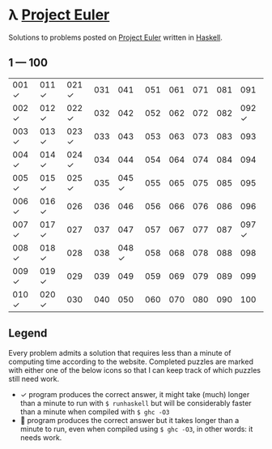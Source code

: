 # λ [Project Euler](https://projecteuler.net)

Solutions to problems posted on [Project Euler](https://projecteuler.net) written in [Haskell](http://haskell.org).

## 1 — 100

|       |       |       |       |       |       |       |       |       |       |
| ----- | ----- | ----- | ----- | ----- | ----- | ----- | ----- | ----- | ----- |
| 001 ✓ | 011 ✓ | 021 ✓ | 031   | 041   | 051   | 061   | 071   | 081   | 091   |
| 002 ✓ | 012 ✓ | 022 ✓ | 032   | 042   | 052   | 062   | 072   | 082   | 092 ✓ |
| 003 ✓ | 013 ✓ | 023 ✓ | 033   | 043   | 053   | 063   | 073   | 083   | 093   |
| 004 ✓ | 014 ✓ | 024 ✓ | 034   | 044   | 054   | 064   | 074   | 084   | 094   |
| 005 ✓ | 015 ✓ | 025 ✓ | 035   | 045 ✓ | 055   | 065   | 075   | 085   | 095   |
| 006 ✓ | 016 ✓ | 026   | 036   | 046   | 056   | 066   | 076   | 086   | 096   |
| 007 ✓ | 017 ✓ | 027   | 037   | 047   | 057   | 067   | 077   | 087   | 097 ✓ |
| 008 ✓ | 018 ✓ | 028   | 038   | 048 ✓ | 058   | 068   | 078   | 088   | 098   |
| 009 ✓ | 019 ✓ | 029   | 039   | 049   | 059   | 069   | 079   | 089   | 099   |
| 010 ✓ | 020 ✓ | 030   | 040   | 050   | 060   | 070   | 080   | 090   | 100   |


## Legend

Every problem admits a solution that requires less than a minute of computing time according to the website.
Completed puzzles are marked with either one of the below icons so that I can keep track of which puzzles still need work.

- ✓  program produces the correct answer, it might take (much) longer than a minute to run with `$ runhaskell` but will be considerably faster than a minute when compiled with `$ ghc -O3`
- 🐌 program produces the correct answer but it takes longer than a minute to run, even when compiled using `$ ghc -O3`, in other words: it needs work.


